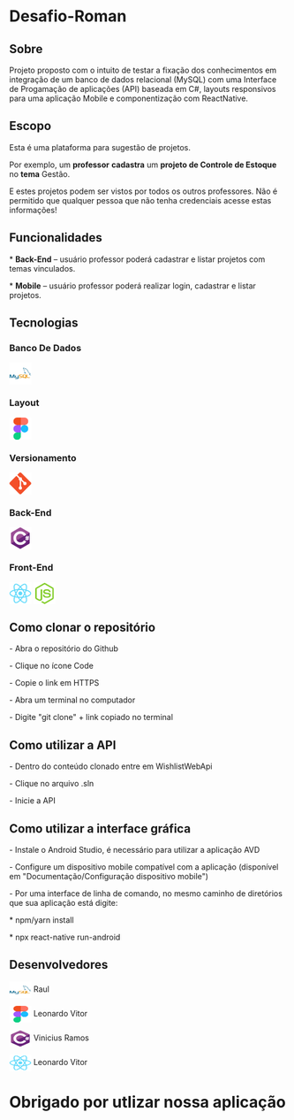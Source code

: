 # Desafio-Roman
<h2>Sobre</h2>
<p>Projeto proposto com o intuito de testar a fixação dos conhecimentos em integração de um banco de dados relacional (MySQL) com uma Interface de Progamação de aplicações (API) baseada em C#, layouts responsivos para uma aplicação Mobile e componentização com ReactNative.</p>
<h2>Escopo</h2>
<p>Esta é uma plataforma para sugestão de projetos.
  
<p>Por exemplo, um <strong>professor</strong> <strong>cadastra</strong> um <strong>projeto de Controle de Estoque</strong> no <strong>tema</strong> Gestão.</p>
  
<p>E estes projetos podem ser vistos por todos os outros professores. Não é permitido que qualquer pessoa que não tenha credenciais acesse estas informações!</p>
<h2>Funcionalidades</h2>
<p>* <strong>Back-End</strong> – usuário professor poderá cadastrar e listar projetos com temas
vinculados.</p>
<p>* <strong>Mobile</strong> – usuário professor poderá realizar login, cadastrar e listar projetos.</p>
<h2>Tecnologias</h2>
<div>
  <h3>Banco De Dados</h3>
  <img align = "center" alt = "SQL Server" height = "40" width = "40" src = "https://github.com/devicons/devicon/blob/master/icons/mysql/mysql-original-wordmark.svg">
  <h3>Layout</h3>
  <img align = "center" alt = "Figma" height = "40" width = "40" src = "https://github.com/devicons/devicon/blob/master/icons/figma/figma-original.svg">
  <h3>Versionamento</h3>
  <img align = "center" alt = "Git" height = "40" width = "40" src = "https://github.com/devicons/devicon/blob/master/icons/git/git-original.svg">
  <h3>Back-End</h3>
  <img align = "center" alt = "C#" height = "40" width = "40" src = "https://github.com/devicons/devicon/blob/master/icons/csharp/csharp-original.svg">
  <h3>Front-End</h3>
  <img align = "center" alt = "ReactNative" height = "40" width = "40" src = "https://github.com/devicons/devicon/blob/master/icons/react/react-original.svg">
  <img align = "center" alt = "NodeJs" height = "40" width = "40" src = "https://github.com/devicons/devicon/blob/master/icons/nodejs/nodejs-original.svg">
</div>
<h2>Como clonar o repositório</h2>
<p>- Abra o repositório do Github</p>
<p>- Clique no ícone Code</p>
<p>- Copie o link em HTTPS</p>
<p>- Abra um terminal no computador</p>
<p>- Digite "git clone" + link copiado no terminal</p>
<h2>Como utilizar a API</h2>
<p>- Dentro do conteúdo clonado entre em WishlistWebApi</p>
<p>- Clique no arquivo .sln</p>
<p>- Inicie a API</p>
<h2>Como utilizar a interface gráfica</h2>
<p>- Instale o Android Studio, é necessário para utilizar a aplicação AVD</p>
<p>- Configure um dispositivo mobile compatível com a aplicação (disponível em "Documentação/Configuração dispositivo mobile")</p>
<p>- Por uma interface de linha de comando, no mesmo caminho de diretórios que sua aplicação está digite: </p> 
  <p><p>* npm/yarn install</p></p>
  <p><p>* npx react-native run-android</p></p>
<h2>Desenvolvedores</h2>
<p><img align = "center" alt = "SQL Server" height = "30" width = "40" src = "https://github.com/devicons/devicon/blob/master/icons/mysql/mysql-original-wordmark.svg"> Raul  </p>
<p><img align = "center" alt = "Figma" height = "30" width = "40" src = "https://github.com/devicons/devicon/blob/master/icons/figma/figma-original.svg"> Leonardo Vitor</p>
<p><img align = "center" alt = "C#" height = "30" width = "40" src = "https://github.com/devicons/devicon/blob/master/icons/csharp/csharp-original.svg"> Vinicius Ramos</p>
<p><img align = "center" alt = "ReactNative" height = "30" width = "40" src = "https://github.com/devicons/devicon/blob/master/icons/react/react-original.svg"> Leonardo Vitor</p>
<h1>Obrigado por utlizar nossa aplicação</h1>
